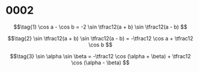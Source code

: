 # 0002

$$\tag{1}
\cos a - \cos b = -2 \sin \tfrac12(a + b) \sin \tfrac12(a - b)
$$

$$\tag{2}
\sin \tfrac12(a + b) \sin \tfrac12(a - b) = -\tfrac12 \cos a + \tfrac12 \cos b
$$

$$\tag{3}
\sin \alpha \sin \beta = -\tfrac12 \cos (\alpha + \beta) + \tfrac12 \cos (\alpha - \beta)
$$
